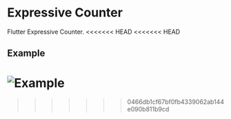 # Expressive Counter

Flutter Expressive Counter.
<<<<<<< HEAD
<<<<<<< HEAD

## Example

![Example](https://i.imgur.com/Bd3Myej.jpg)
=======
>>>>>>> 0466db1cf67bf0fb4339062ab144e090b811b9cd
